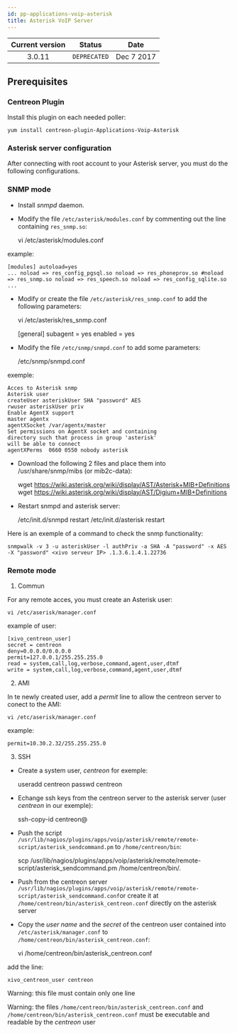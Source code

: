 ```yaml
---
id: pp-applications-voip-asterisk
title: Asterisk VoIP Server
---
```


| Current version | Status | Date |
| :-: | :-: | :-: |
| 3.0.11 | `DEPRECATED` | Dec  7 2017 |

## Prerequisites
### Centreon Plugin
Install this plugin on each needed poller:

    yum install centreon-plugin-Applications-Voip-Asterisk


### Asterisk server configuration
After connecting with root account to your Asterisk server, you must do
the following configurations.

### SNMP mode
* Install *snmpd* daemon.
* Modify the file `/etc/asterisk/modules.conf` by commenting out the
    line containing `res_snmp.so`:

    vi /etc/asterisk/modules.conf

example: 

    [modules] autoload=yes
    ... noload => res_config_pgsql.so noload => res_phoneprov.so #noload => res_snmp.so noload => res_speech.so noload => res_config_sqlite.so ...

* Modify or create the file `/etc/asterisk/res_snmp.conf` to add the following parameters:


    vi /etc/asterisk/res\_snmp.conf

    [general]
    subagent = yes
    enabled = yes

* Modify the file `/etc/snmp/snmpd.conf` to add some parameters:


    /etc/snmp/snmpd.conf

exemple:

    Acces to Asterisk snmp
    Asterisk user
    createUser asteriskUser SHA "password" AES
    rwuser asteriskUser priv
    Enable AgentX support
    master agentx
    agentXSocket /var/agentx/master
    Set permissions on AgentX socket and containing
    directory such that process in group 'asterisk'
    will be able to connect
    agentXPerms  0660 0550 nobody asterisk

* Download the following 2 files and place them into
    /usr/share/snmp/mibs (or mib2c-data):


    wget https://wiki.asterisk.org/wiki/display/AST/Asterisk+MIB+Definitions
    wget https://wiki.asterisk.org/wiki/display/AST/Digium+MIB+Definitions

* Restart snmpd and asterisk server:


    /etc/init.d/snmpd restart /etc/init.d/asterisk restart

Here is an exemple of a command to check the snmp functionality:

    snmpwalk -v 3 -u asteriskUser -l authPriv -a SHA -A "password" -x AES -X "password" <xivo serveur IP> .1.3.6.1.4.1.22736

### Remote mode
1.  Commun

For any remote acces, you must create an Asterisk user:

    vi /etc/aserisk/manager.conf

example of user:

    [xivo_centreon_user]
    secret = centreon
    deny=0.0.0.0/0.0.0.0
    permit=127.0.0.1/255.255.255.0
    read = system,call,log,verbose,command,agent,user,dtmf
    write = system,call,log,verbose,command,agent,user,dtmf

2.  AMI

In te newly created user, add a *permit* line to allow the centreon
server to conect to the AMI:

    vi /etc/aserisk/manager.conf

example:

    permit=10.30.2.32/255.255.255.0

3.  SSH

* Create a system user, *centreon* for exemple:


    useradd centreon passwd centreon

* Echange ssh keys from the centreon server to the asterisk server
    (user *centreon* in our exemple):


    ssh-copy-id centreon@<asterisk server>

* Push the script
    `/usr/lib/nagios/plugins/apps/voip/asterisk/remote/remote-script/asterisk_sendcommand.pm`
    to `/home/centreon/bin`:


    scp /usr/lib/nagios/plugins/apps/voip/asterisk/remote/remote-script/asterisk\_sendcommand.pm /home/centreon/bin/.

* Push from the centreon server
    `/usr/lib/nagios/plugins/apps/voip/asterisk/remote/remote-script/asterisk_sendcommand.conf`or
    create it at `/home/centreon/bin/asterisk_centreon.conf` directly on
    the asterisk server

* Copy the *user name* and the *secret* of the centreon user contained
    into `/etc/asterisk/manager.conf` to
    `/home/centreon/bin/asterisk_centreon.conf`:


    vi /home/centreon/bin/asterisk_centreon.conf

add the line:

    xivo_centreon_user centreon

Warning: this file must contain only one line

Warning: the files ``/home/centreon/bin/asterisk_centreon.conf`` and ``/home/centreon/bin/asterisk_centreon.conf`` must be executable and readable by the *centreon* user

